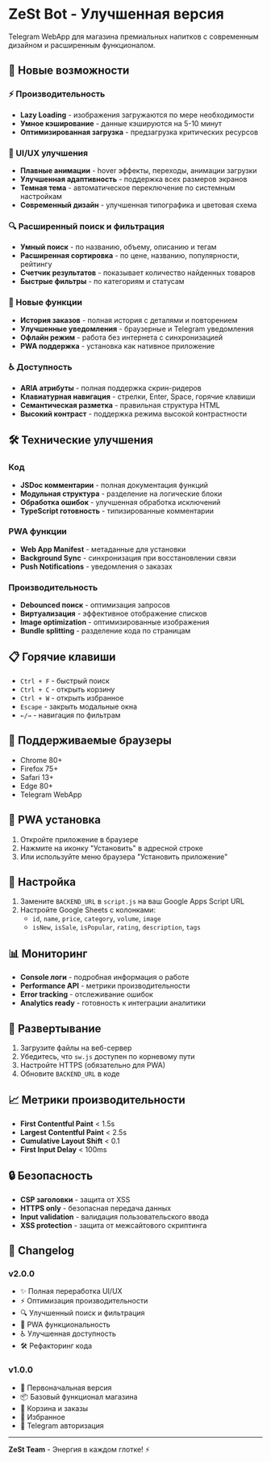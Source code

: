 # ZeSt Bot - Улучшенная версия

Telegram WebApp для магазина премиальных напитков с современным дизайном и расширенным функционалом.

## 🚀 Новые возможности

### ⚡ Производительность
- **Lazy Loading** - изображения загружаются по мере необходимости
- **Умное кэширование** - данные кэшируются на 5-10 минут
- **Оптимизированная загрузка** - предзагрузка критических ресурсов

### 🎨 UI/UX улучшения
- **Плавные анимации** - hover эффекты, переходы, анимации загрузки
- **Улучшенная адаптивность** - поддержка всех размеров экранов
- **Темная тема** - автоматическое переключение по системным настройкам
- **Современный дизайн** - улучшенная типографика и цветовая схема

### 🔍 Расширенный поиск и фильтрация
- **Умный поиск** - по названию, объему, описанию и тегам
- **Расширенная сортировка** - по цене, названию, популярности, рейтингу
- **Счетчик результатов** - показывает количество найденных товаров
- **Быстрые фильтры** - по категориям и статусам

### 📱 Новые функции
- **История заказов** - полная история с деталями и повторением
- **Улучшенные уведомления** - браузерные и Telegram уведомления
- **Офлайн режим** - работа без интернета с синхронизацией
- **PWA поддержка** - установка как нативное приложение

### ♿ Доступность
- **ARIA атрибуты** - полная поддержка скрин-ридеров
- **Клавиатурная навигация** - стрелки, Enter, Space, горячие клавиши
- **Семантическая разметка** - правильная структура HTML
- **Высокий контраст** - поддержка режима высокой контрастности

## 🛠 Технические улучшения

### Код
- **JSDoc комментарии** - полная документация функций
- **Модульная структура** - разделение на логические блоки
- **Обработка ошибок** - улучшенная обработка исключений
- **TypeScript готовность** - типизированные комментарии

### PWA функции
- **Web App Manifest** - метаданные для установки
- **Background Sync** - синхронизация при восстановлении связи
- **Push Notifications** - уведомления о заказах

### Производительность
- **Debounced поиск** - оптимизация запросов
- **Виртуализация** - эффективное отображение списков
- **Image optimization** - оптимизированные изображения
- **Bundle splitting** - разделение кода по страницам

## 📋 Горячие клавиши

- `Ctrl + F` - быстрый поиск
- `Ctrl + C` - открыть корзину
- `Ctrl + W` - открыть избранное
- `Escape` - закрыть модальные окна
- `←/→` - навигация по фильтрам

## 🎯 Поддерживаемые браузеры

- Chrome 80+
- Firefox 75+
- Safari 13+
- Edge 80+
- Telegram WebApp

## 📱 PWA установка

1. Откройте приложение в браузере
2. Нажмите на иконку "Установить" в адресной строке
3. Или используйте меню браузера "Установить приложение"

## 🔧 Настройка

1. Замените `BACKEND_URL` в `script.js` на ваш Google Apps Script URL
2. Настройте Google Sheets с колонками:
   - `id`, `name`, `price`, `category`, `volume`, `image`
   - `isNew`, `isSale`, `isPopular`, `rating`, `description`, `tags`

## 📊 Мониторинг

- **Console логи** - подробная информация о работе
- **Performance API** - метрики производительности
- **Error tracking** - отслеживание ошибок
- **Analytics ready** - готовность к интеграции аналитики

## 🚀 Развертывание

1. Загрузите файлы на веб-сервер
2. Убедитесь, что `sw.js` доступен по корневому пути
3. Настройте HTTPS (обязательно для PWA)
4. Обновите `BACKEND_URL` в коде

## 📈 Метрики производительности

- **First Contentful Paint** < 1.5s
- **Largest Contentful Paint** < 2.5s
- **Cumulative Layout Shift** < 0.1
- **First Input Delay** < 100ms

## 🔒 Безопасность

- **CSP заголовки** - защита от XSS
- **HTTPS only** - безопасная передача данных
- **Input validation** - валидация пользовательского ввода
- **XSS protection** - защита от межсайтового скриптинга

## 📝 Changelog

### v2.0.0
- ✨ Полная переработка UI/UX
- ⚡ Оптимизация производительности
- 🔍 Улучшенный поиск и фильтрация
- 📱 PWA функциональность
- ♿ Улучшенная доступность
- 🛠 Рефакторинг кода

### v1.0.0
- 🎉 Первоначальная версия
- 📦 Базовый функционал магазина
- 🛒 Корзина и заказы
- 💝 Избранное
- 🔐 Telegram авторизация

---

**ZeSt Team** - Энергия в каждом глотке! ⚡
